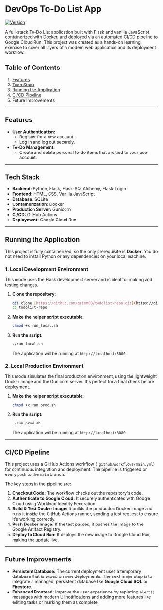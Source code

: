 # DevOps To-Do List App

[![Version](https://img.shields.io/badge/version-v0.2.1-blue)](https://github.com/grimm00/todolist-repo/releases)

A full-stack To-Do List application built with Flask and vanilla JavaScript, containerized with Docker, and deployed via an automated CI/CD pipeline to Google Cloud Run. This project was created as a hands-on learning exercise to cover all layers of a modern web application and its deployment workflow.

## Table of Contents

1.  [Features](#features)
2.  [Tech Stack](#tech-stack)
3.  [Running the Application](#running-the-application)
4.  [CI/CD Pipeline](#cicd-pipeline)
5.  [Future Improvements](#future-improvements)

---

## Features

* **User Authentication:**
    * Register for a new account.
    * Log in and log out securely.
* **To-Do Management:**
    * Create and delete personal to-do items that are tied to your user account.

---

## Tech Stack

* **Backend:** Python, Flask, Flask-SQLAlchemy, Flask-Login
* **Frontend:** HTML, CSS, Vanilla JavaScript
* **Database:** SQLite
* **Containerization:** Docker
* **Production Server:** Gunicorn
* **CI/CD:** GitHub Actions
* **Deployment:** Google Cloud Run

---

## Running the Application

This project is fully containerized, so the only prerequisite is **Docker**. You do not need to install Python or any dependencies on your local machine.

### 1. Local Development Environment

This mode uses the Flask development server and is ideal for making and testing changes.

1.  **Clone the repository:**
    ```bash
    git clone [https://github.com/grimm00/todolist-repo.git](https://github.com/grimm00/todolist-repo.git)
    cd todolist-repo
    ```

2.  **Make the helper script executable:**
    ```bash
    chmod +x run_local.sh
    ```

3.  **Run the script:**
    ```bash
    ./run_local.sh
    ```
    The application will be running at `http://localhost:5000`.

### 2. Local Production Environment

This mode simulates the final production environment, using the lightweight Docker image and the Gunicorn server. It's perfect for a final check before deployment.

1.  **Make the helper script executable:**
    ```bash
    chmod +x run_prod.sh
    ```
2.  **Run the script:**
    ```bash
    ./run_prod.sh
    ```
    The application will be running at `http://localhost:8080`.

---

## CI/CD Pipeline

This project uses a GitHub Actions workflow (`.github/workflows/main.yml`) for continuous integration and deployment. The pipeline is triggered on every `push` to the `main` branch.

The key steps in the pipeline are:
1.  **Checkout Code:** The workflow checks out the repository's code.
2.  **Authenticate to Google Cloud:** It securely authenticates with Google Cloud using Workload Identity Federation.
3.  **Build & Test Docker Image:** It builds the production Docker image and runs it inside the GitHub Actions runner, sending a test request to ensure it's working correctly.
4.  **Push Docker Image:** If the test passes, it pushes the image to the Google Artifact Registry.
5.  **Deploy to Cloud Run:** It deploys the new image to Google Cloud Run, making the update live.

---

## Future Improvements

- **Persistent Database:** The current deployment uses a temporary database that is wiped on new deployments. The next major step is to integrate a managed, persistent database like **Google Cloud SQL** or **Firestore**.
- **Enhanced Frontend:** Improve the user experience by replacing `alert()` messages with modern UI notifications and adding more features like editing tasks or marking them as complete.

